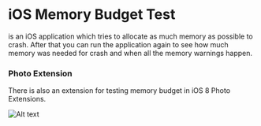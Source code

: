 # iOS Memory Budget Test

is an iOS application which tries to allocate as much memory as possible to crash. After that you can run the application again to see how much memory was needed for crash and when all the memory warnings happen.

### Photo Extension

There is also an extension for testing memory budget in iOS 8 Photo Extensions.

![Alt text](http://cl.ly/image/0J0b441P1d3q/Image%202012.11.06%2012:45:51%20AM.png)